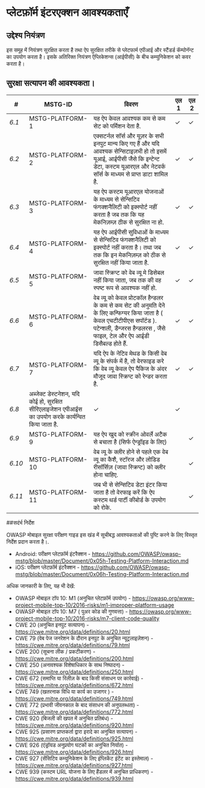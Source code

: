# प्लेटफ़ॉर्म इंटरएक्शन आवश्यकताएँ

## उद्देश्य नियंत्रण

इस समूह में नियंत्रण सुरक्षित करता है तथा ऐप सुरक्षित तरीके से प्लेटफार्म एपीआई और स्टैंडर्ड कॅम्पोनॅन्ट का उपयोग करता है। इसके अतिरिक्त नियंत्रण  ऍप्लिकेशन्स (आईपीसी)  के बीच कम्युनिकेशन  को कवर करता है।

## सुरक्षा सत्यापन की आवश्यकता।

| # | MSTG-ID | विवरण | एल 1| एल 2 |
| -- | -------- | ---------------------- | - | - |
| *6.1* | MSTG-PLATFORM-1 | यह ऐप  केवल आवश्यक कम से कम सेट को पर्मिशन देता है. | ✓ | ✓ |
| *6.2* | MSTG-PLATFORM-2 | एक्सटर्नल सॉर्स  और यूज़र के सभी इनपुट मान्य किए गए हैं और यदि आवश्यक सेन्सिटाइज़भी हो तो इसमें यूआई, आईपीसी जैसे कि इन्टेन्ट  डेटा, कस्टम यूआरएल  और नेटवर्क सॉर्स  के माध्यम से प्राप्त डाटा शामिल है.| ✓ | ✓ |
| *6.3* | MSTG-PLATFORM-3 | यह ऐप कस्टम यूआरएल योजनाओं के माध्यम से सेन्सिटिव फंगक्शनैलिटी को  इक्स्पोर्ट  नहीं करता है जब तक कि यह  मेकनिज़म्ज़ ठीक से सुरक्षित ना हो. | ✓ | ✓ |
| *6.4* | MSTG-PLATFORM-4 | यह ऐप  आईपीसी सुविधाओं के माध्यम से सेन्सिटिव फंगक्शनैलिटी  को इक्स्पोर्ट   नहीं करता है। तथा जब तक कि इन  मेकनिज़म्ज़ को ठीक से सुरक्षित नहीं किया जाता है. | ✓ | ✓ |
| *6.5* | MSTG-PLATFORM-5 | जावा स्क्रिप्ट  को वेब व्यू मे डिसेबल नहीं किया जाता, जब तक की वह स्पष्ट रूप से आवश्यक नहीं हो. | ✓ | ✓ |
| *6.6* | MSTG-PLATFORM-6 | वेब व्यू   को केवल प्रोटकॉल  हैन्डलर के कम से कम सेट की अनुमति देने के लिए कन्फिग्यर किया जाता है ( केवल एचटीटीपीएस   सपॉर्टड ). पटेन्शली, डैन्जरस   हैन्डलरस , जैसे   फाइल, टेल और ऐप  आईडी   डिसैबल्ड होते हैं. | ✓ | ✓ |
| *6.7* | MSTG-PLATFORM-7 | यदि ऐप   के  नेटिव  मेथड के  किसी वेब व्यू  के संपर्क में है, तो  वेरफाइड करे कि वेब व्यू  केवल ऐप  पैकिज के अंदर मौजूद जावा स्क्रिप्ट  को  रेन्डर करता है. | ✓ | ✓ |
| *6.8* | अब्जेक्ट   डेस्टनेशन, यदि कोई हो, सुरक्षित सीरिएलाइजेशन एपीआईस का उपयोग करके कार्यन्वित  किया जाता है. | ✓ | ✓ |
| *6.9* | MSTG-PLATFORM-9 | यह ऐप  खुद को स्क्रीन  ओवर्ले अटैक से बचाता है (सिर्फ  ऐन्ड्रॉइड के लिए) |  | ✓ |
| *6.10* | MSTG-PLATFORM-10 | वेब व्यू   के क्लीर होने से पहले एक वेब व्यू   का  कैशै, स्टॉरज और लोडिड  रीसॉर्सिज़  (जावा स्क्रिप्ट)  को  क्लीर होना चाहिए. |  | ✓ |
| *6.11* | MSTG-PLATFORM-11 | जब भी से  सेन्सिटिव डेटा इंटर किया जाता है तो  वेरफाइ करें कि ऐप  कस्टम थर्ड पार्टी  कीबोर्ड  के उपयोग को रोके. | | ✓ |

##सदंर्भ निर्देश

OWASP मोबाइल सुरक्षा परीक्षण गाइड इस खंड में सूचीबद्ध आवश्यकताओं की पुष्टि करने के लिए विस्तृत निर्देश प्रदान करता है।.

- Android: परीक्षण प्लेटफ़ॉर्म इंटरैक्शन - <https://github.com/OWASP/owasp-mstg/blob/master/Document/0x05h-Testing-Platform-Interaction.md>
- iOS: परीक्षण प्लेटफ़ॉर्म इंटरैक्शन  - <https://github.com/OWASP/owasp-mstg/blob/master/Document/0x06h-Testing-Platform-Interaction.md>

अधिक जानकारी के लिए, यह भी देखें:

- OWASP मोबाइल टॉप 10: M1 (अनुचित प्लेटफ़ॉर्म उपयोग) - <https://owasp.org/www-project-mobile-top-10/2016-risks/m1-improper-platform-usage>
- OWASP मोबाइल टॉप 10: M7 ( पुअर कोड की गुणवत्ता) - <https://owasp.org/www-project-mobile-top-10/2016-risks/m7-client-code-quality>
- CWE 20 (अनुचित इनपुट सत्यापन) - <https://cwe.mitre.org/data/definitions/20.html>
- CWE 79 (वेब पेज जनरेशन के दौरान इनपुट के अनुचित न्यूट्रलाइज़ेशन) - <https://cwe.mitre.org/data/definitions/79.html>
- CWE 200 (सूचना लीक / प्रकटीकरण) - <https://cwe.mitre.org/data/definitions/200.html>
- CWE 250 (अनावश्यक विशेषाधिकार के साथ निष्पादन) - <https://cwe.mitre.org/data/definitions/250.html>
- CWE 672 (समाप्ति या रिलीज़ के बाद किसी संसाधन पर कार्रवाई) - <https://cwe.mitre.org/data/definitions/672.html>
- CWE 749 (खतरनाक विधि या कार्य का उजागर ) - <https://cwe.mitre.org/data/definitions/749.html>
- CWE 772 (प्रभावी जीवनकाल के बाद संसाधन की अनुपलब्धता) - <https://cwe.mitre.org/data/definitions/772.html>
- CWE 920 (बिजली की खपत में अनुचित प्रतिबंध) - <https://cwe.mitre.org/data/definitions/920.html>
- CWE 925 (प्रसारण प्राप्तकर्ता द्वारा इरादे का अनुचित सत्यापन) - <https://cwe.mitre.org/data/definitions/925.html>
- CWE 926 (एंड्रॉयड अनुप्रयोग घटकों का अनुचित निर्यात) - <https://cwe.mitre.org/data/definitions/926.html>
- CWE 927 (सेंसिटिव कम्युनिकेशन के लिए इंप्लिकेंट इंटेंट का इस्तेमाल) - <https://cwe.mitre.org/data/definitions/927.html>
- CWE 939 (कस्टम URL योजना के लिए हैंडलर में अनुचित प्राधिकरण) - <https://cwe.mitre.org/data/definitions/939.html>
